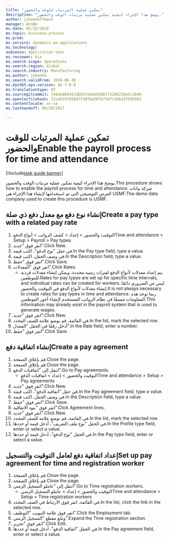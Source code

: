 ```yaml
--- 
title: "تمكين عملية المرتبات للوقت والحضور"
description: "يوضح هذا الإجراء كيفية تمكين عملية مرتبات الوقت والحضور‬."
author: johanhoffmann
manager: AnnBe
ms.date: 02/12/2016
ms.topic: business-process
ms.prod: 
ms.service: dynamics-ax-applications
ms.technology: 
audience: Application User
ms.reviewer: bis
ms.search.scope: Operations
ms.search.region: Global
ms.search.industry: Manufacturing
ms.author: johanho
ms.search.validFrom: 2016-06-30
ms.dyn365.ops.version: AX 7.0.0
ms.translationtype: HT
ms.sourcegitcommit: 7e0a5d044133b917a3eb9386773205218e5c1b40
ms.openlocfilehash: 22ce633f65847f10fbe507b71bfc2bb33f595501
ms.contentlocale: ar-sa
ms.lasthandoff: 09/29/2017

---
```

# <a name="enable-the-payroll-process-for-time-and-attendance"></a><span data-ttu-id="c6c1e-103">تمكين عملية المرتبات للوقت والحضور</span><span class="sxs-lookup"><span data-stu-id="c6c1e-103">Enable the payroll process for time and attendance</span></span>

[!include[task guide banner](../../includes/task-guide-banner.md)]

<span data-ttu-id="c6c1e-104">يوضح هذا الإجراء كيفية تمكين عملية مرتبات الوقت والحضور‬.</span><span class="sxs-lookup"><span data-stu-id="c6c1e-104">This procedure shows how to enable the payroll process for time and attendance.</span></span> <span data-ttu-id="c6c1e-105">شركة بيانات العرض التوضيحي التي تم استخدامها لإنشاء هذا الإجراء هي USMF.</span><span class="sxs-lookup"><span data-stu-id="c6c1e-105">The demo data company used to create this procedure is USMF.</span></span>


## <a name="create-a-pay-type-with-a-related-pay-rate"></a><span data-ttu-id="c6c1e-106">إنشاء نوع دفع مع معدل دفع ذي صلة</span><span class="sxs-lookup"><span data-stu-id="c6c1e-106">Create a pay type with a related pay rate</span></span>
1. <span data-ttu-id="c6c1e-107">التوقيت والحضور > إعداد > كشف الرواتب‬ > أنواع الدفع</span><span class="sxs-lookup"><span data-stu-id="c6c1e-107">Time and attendance > Setup > Payroll > Pay types</span></span>
2. <span data-ttu-id="c6c1e-108">انقر فوق "جديد".</span><span class="sxs-lookup"><span data-stu-id="c6c1e-108">Click New.</span></span>
3. <span data-ttu-id="c6c1e-109">في حقل "نوع الدفع"، اكتب قيمة.</span><span class="sxs-lookup"><span data-stu-id="c6c1e-109">In the Pay type field, type a value.</span></span>
4. <span data-ttu-id="c6c1e-110">في وصف الحقل، اكتب قيمة.</span><span class="sxs-lookup"><span data-stu-id="c6c1e-110">In the Description field, type a value.</span></span>
5. <span data-ttu-id="c6c1e-111">انقر فوق "حفظ".</span><span class="sxs-lookup"><span data-stu-id="c6c1e-111">Click Save.</span></span>
6. <span data-ttu-id="c6c1e-112">انقر فوق "المعدلات‬".</span><span class="sxs-lookup"><span data-stu-id="c6c1e-112">Click Rates.</span></span>
    * <span data-ttu-id="c6c1e-113">يتم إعداد معدلات لأنواع الدفع لفترات زمنية محددة، ويمكن إنشاء معدلات فردية للموظفين.</span><span class="sxs-lookup"><span data-stu-id="c6c1e-113">Rates for pay types are set up for specific time intervals, and individual rates can be created for workers.</span></span> <span data-ttu-id="c6c1e-114">ليس من الضروري دائمًا إنشاء معدلات لأنواع الدفع في التوقيت والحضور.</span><span class="sxs-lookup"><span data-stu-id="c6c1e-114">It is not always necessary to create rates for pay types in time and attendance.</span></span> <span data-ttu-id="c6c1e-115">ربما توجد هذه المعلومات مسبقًا في نظام الرواتب المستخدم لإنشاء أجور الموظفين.</span><span class="sxs-lookup"><span data-stu-id="c6c1e-115">This information may already exist in the payroll system that is used to generate wages.</span></span>  
7. <span data-ttu-id="c6c1e-116">انقر فوق "جديد".</span><span class="sxs-lookup"><span data-stu-id="c6c1e-116">Click New.</span></span>
8. <span data-ttu-id="c6c1e-117">في القائمة، قم بوضع علامة للصف المحدد.</span><span class="sxs-lookup"><span data-stu-id="c6c1e-117">In the list, mark the selected row.</span></span>
9. <span data-ttu-id="c6c1e-118">أدخل رقمًا في الحقل "المعدل‬".</span><span class="sxs-lookup"><span data-stu-id="c6c1e-118">In the Rate field, enter a number.</span></span>
10. <span data-ttu-id="c6c1e-119">انقر فوق "حفظ".</span><span class="sxs-lookup"><span data-stu-id="c6c1e-119">Click Save.</span></span>

## <a name="create-a-pay-agreement"></a><span data-ttu-id="c6c1e-120">إنشاء اتفاقية دفع</span><span class="sxs-lookup"><span data-stu-id="c6c1e-120">Create a pay agreement</span></span>
1. <span data-ttu-id="c6c1e-121">قم بإغلاق الصفحة.</span><span class="sxs-lookup"><span data-stu-id="c6c1e-121">Close the page.</span></span>
2. <span data-ttu-id="c6c1e-122">قم بإغلاق الصفحة.</span><span class="sxs-lookup"><span data-stu-id="c6c1e-122">Close the page.</span></span>
3. <span data-ttu-id="c6c1e-123">انتقل إلى "اتفاقيات الدفع".</span><span class="sxs-lookup"><span data-stu-id="c6c1e-123">Go to Pay agreements.</span></span>
    * <span data-ttu-id="c6c1e-124">التوقيت والحضور > إعداد > اتفاقيات الدفع</span><span class="sxs-lookup"><span data-stu-id="c6c1e-124">Time and attendance > Setup > Pay agreements</span></span>  
4. <span data-ttu-id="c6c1e-125">انقر فوق "جديد".</span><span class="sxs-lookup"><span data-stu-id="c6c1e-125">Click New.</span></span>
5. <span data-ttu-id="c6c1e-126">في حقل "اتفاقية الدفع"، اكتب قيمة.</span><span class="sxs-lookup"><span data-stu-id="c6c1e-126">In the Pay agreement field, type a value.</span></span>
6. <span data-ttu-id="c6c1e-127">في وصف الحقل، اكتب قيمة.</span><span class="sxs-lookup"><span data-stu-id="c6c1e-127">In the Description field, type a value.</span></span>
7. <span data-ttu-id="c6c1e-128">انقر فوق "حفظ".</span><span class="sxs-lookup"><span data-stu-id="c6c1e-128">Click Save.</span></span>
8. <span data-ttu-id="c6c1e-129">انقر فوق "بنود الاتفاقية".</span><span class="sxs-lookup"><span data-stu-id="c6c1e-129">Click Agreement lines.</span></span>
9. <span data-ttu-id="c6c1e-130">انقر فوق "جديد".</span><span class="sxs-lookup"><span data-stu-id="c6c1e-130">Click New.</span></span>
10. <span data-ttu-id="c6c1e-131">في القائمة، قم بوضع علامة للصف المحدد.</span><span class="sxs-lookup"><span data-stu-id="c6c1e-131">In the list, mark the selected row.</span></span>
11. <span data-ttu-id="c6c1e-132">في الحقل "نوع ملف التعريف‬"، أدخل قيمة أو حددها.</span><span class="sxs-lookup"><span data-stu-id="c6c1e-132">In the Profile type field, enter or select a value.</span></span>
12. <span data-ttu-id="c6c1e-133">في الحقل "نوع الدفع"، أدخل قيمة أو حددها.</span><span class="sxs-lookup"><span data-stu-id="c6c1e-133">In the Pay type field, enter or select a value.</span></span>

## <a name="set-up-pay-agreement-for-time-and-registration-worker"></a><span data-ttu-id="c6c1e-134">إعداد اتفاقية دفع لعامل التوقيت والتسجيل</span><span class="sxs-lookup"><span data-stu-id="c6c1e-134">Set up pay agreement for time and registration worker</span></span>
1. <span data-ttu-id="c6c1e-135">قم بإغلاق الصفحة.</span><span class="sxs-lookup"><span data-stu-id="c6c1e-135">Close the page.</span></span>
2. <span data-ttu-id="c6c1e-136">قم بإغلاق الصفحة.</span><span class="sxs-lookup"><span data-stu-id="c6c1e-136">Close the page.</span></span>
3. <span data-ttu-id="c6c1e-137">انتقل إلى "عاملو التسجيل الزمني".</span><span class="sxs-lookup"><span data-stu-id="c6c1e-137">Go to Time registration workers.</span></span>
    * <span data-ttu-id="c6c1e-138">التوقيت والحضور > إعداد > عاملو التسجيل الزمني‬</span><span class="sxs-lookup"><span data-stu-id="c6c1e-138">Time and attendance > Setup > Time registration workers</span></span>  
4. <span data-ttu-id="c6c1e-139">في القائمة، انقر فوق الارتباط في الصف المحدد.</span><span class="sxs-lookup"><span data-stu-id="c6c1e-139">In the list, click the link in the selected row.</span></span>
5. <span data-ttu-id="c6c1e-140">انقر فوق علامة التبويب "التوظيف‬‬".</span><span class="sxs-lookup"><span data-stu-id="c6c1e-140">Click the Employment tab.</span></span>
6. <span data-ttu-id="c6c1e-141">وسّع مقطع "التسجيل الزمني‬".</span><span class="sxs-lookup"><span data-stu-id="c6c1e-141">Expand the Time registration section.</span></span>
7. <span data-ttu-id="c6c1e-142">انقر فوق "تحرير".</span><span class="sxs-lookup"><span data-stu-id="c6c1e-142">Click Edit.</span></span>
8. <span data-ttu-id="c6c1e-143">في الحقل "اتفاقية الدفع"، أدخل قيمة أو حددها.</span><span class="sxs-lookup"><span data-stu-id="c6c1e-143">In the Pay agreement field, enter or select a value.</span></span>


